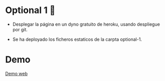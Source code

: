 # Optional 1 🚀
 - Desplegar la página en un dyno gratuito de heroku, usando despliegue por git.
 
 - Se ha deployado los ficheros estaticos de la carpta optional-1.

# Demo
[Demo web](https://optional-1.herokuapp.com/)
